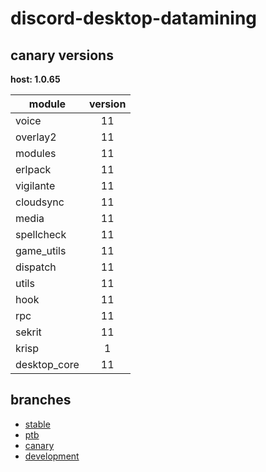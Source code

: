 # discord-desktop-datamining

## canary versions

**host: 1.0.65**

| module | version |
| ------ | :-----: |
| voice | 11 |
| overlay2 | 11 |
| modules | 11 |
| erlpack | 11 |
| vigilante | 11 |
| cloudsync | 11 |
| media | 11 |
| spellcheck | 11 |
| game_utils | 11 |
| dispatch | 11 |
| utils | 11 |
| hook | 11 |
| rpc | 11 |
| sekrit | 11 |
| krisp | 1 |
| desktop_core | 11 |

## branches

- [stable](https://github.com/OpenAsar/discord-desktop-datamining/tree/stable)
- [ptb](https://github.com/OpenAsar/discord-desktop-datamining/tree/ptb)
- [canary](https://github.com/OpenAsar/discord-desktop-datamining/tree/canary)
- [development](https://github.com/OpenAsar/discord-desktop-datamining/tree/development)